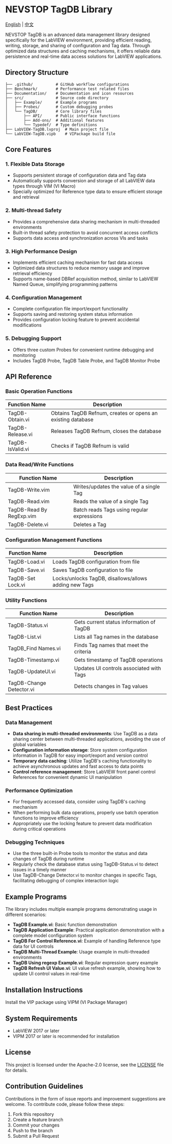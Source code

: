 # NEVSTOP TagDB Library

[English](./README(en).md) | [中文](./README.md)

NEVSTOP TagDB is an advanced data management library designed specifically for the LabVIEW environment, providing efficient reading, writing, storage, and sharing of configuration and Tag data. Through optimized data structures and caching mechanisms, it offers reliable data persistence and real-time data access solutions for LabVIEW applications.

## Directory Structure

```
├── .github/          # GitHub workflow configurations
├── Benchmark/        # Performance test related files
├── Documentation/    # Documentation and icon resources
├── src/              # Source code directory
│   ├── Example/      # Example programs
│   ├── Probes/       # Custom debugging probes
│   └── TagDB/        # Core library files
│       ├── API/      # Public interface functions
│       ├── Add-ons/  # Additional features
│       └── Typedef/  # Type definitions
├── LabVIEW-TagDB.lvproj  # Main project file
└── LabVIEW-TagDB.vipb    # VIPackage build file
```

## Core Features

### 1. Flexible Data Storage
- Supports persistent storage of configuration data and Tag data
- Automatically supports conversion and storage of all LabVIEW data types through VIM (VI Macro)
- Specially optimized for Reference type data to ensure efficient storage and retrieval

### 2. Multi-thread Safety
- Provides a comprehensive data sharing mechanism in multi-threaded environments
- Built-in thread safety protection to avoid concurrent access conflicts
- Supports data access and synchronization across VIs and tasks

### 3. High Performance Design
- Implements efficient caching mechanism for fast data access
- Optimized data structures to reduce memory usage and improve retrieval efficiency
- Supports name-based DBRef acquisition method, similar to LabVIEW Named Queue, simplifying programming patterns

### 4. Configuration Management
- Complete configuration file import/export functionality
- Supports saving and restoring system status information
- Provides configuration locking feature to prevent accidental modifications

### 5. Debugging Support
- Offers three custom Probes for convenient runtime debugging and monitoring
- Includes TagDB Probe, TagDB Table Probe, and TagDB Monitor Probe

## API Reference

### Basic Operation Functions

| Function Name | Description |
|--------------|-------------|
| TagDB-Obtain.vi | Obtains TagDB Refnum, creates or opens an existing database |
| TagDB-Release.vi | Releases TagDB Refnum, closes the database |
| TagDB-IsValid.vi | Checks if TagDB Refnum is valid |

### Data Read/Write Functions

| Function Name | Description |
|--------------|-------------|
| TagDB-Write.vim | Writes/updates the value of a single Tag |
| TagDB-Read.vim | Reads the value of a single Tag |
| TagDB-Read By RegExp.vim | Batch reads Tags using regular expressions |
| TagDB-Delete.vi | Deletes a Tag |

### Configuration Management Functions

| Function Name | Description |
|--------------|-------------|
| TagDB-Load.vi | Loads TagDB configuration from file |
| TagDB-Save.vi | Saves TagDB configuration to file |
| TagDB-Set Lock.vi | Locks/unlocks TagDB, disallows/allows adding new Tags |

### Utility Functions

| Function Name | Description |
|--------------|-------------|
| TagDB-Status.vi | Gets current status information of TagDB |
| TagDB-List.vi | Lists all Tag names in the database |
| TagDB_Find Names.vi | Finds Tag names that meet the criteria |
| TagDB-Timestamp.vi | Gets timestamp of TagDB operations |
| TagDB-UpdateUI.vi | Updates UI controls associated with Tags |
| TagDB-Change Detector.vi | Detects changes in Tag values |

## Best Practices

### Data Management
- **Data sharing in multi-threaded environments**: Use TagDB as a data sharing center between multi-threaded applications, avoiding the use of global variables
- **Configuration information storage**: Store system configuration information in TagDB for easy import/export and version control
- **Temporary data caching**: Utilize TagDB's caching functionality to achieve asynchronous updates and fast access to data points
- **Control reference management**: Store LabVIEW front panel control References for convenient dynamic UI manipulation

### Performance Optimization
- For frequently accessed data, consider using TagDB's caching mechanism
- When performing bulk data operations, properly use batch operation functions to improve efficiency
- Appropriately use the locking feature to prevent data modification during critical operations

### Debugging Techniques
- Use the three built-in Probe tools to monitor the status and data changes of TagDB during runtime
- Regularly check the database status using TagDB-Status.vi to detect issues in a timely manner
- Use TagDB-Change Detector.vi to monitor changes in specific Tags, facilitating debugging of complex interaction logic

## Example Programs

The library includes multiple example programs demonstrating usage in different scenarios:

- **TagDB Example.vi**: Basic function demonstration
- **TagDB Application Example**: Practical application demonstration with a complete model configuration system
- **TagDB For Control Reference.vi**: Example of handling Reference type data for UI controls
- **TagDB Multi-Thread Example**: Usage example in multi-threaded environments
- **TagDB Using regexp Example.vi**: Regular expression query example
- **TagDB Refresh UI Value.vi**: UI value refresh example, showing how to update UI control values in real-time

## Installation Instructions

Install the VIP package using VIPM (VI Package Manager)

## System Requirements

- LabVIEW 2017 or later
- VIPM 2017 or later is recommended for installation

## License

This project is licensed under the Apache-2.0 license, see the [LICENSE](LICENSE) file for details.

## Contribution Guidelines

Contributions in the form of issue reports and improvement suggestions are welcome. To contribute code, please follow these steps:
1. Fork this repository
2. Create a feature branch
3. Commit your changes
4. Push to the branch
5. Submit a Pull Request